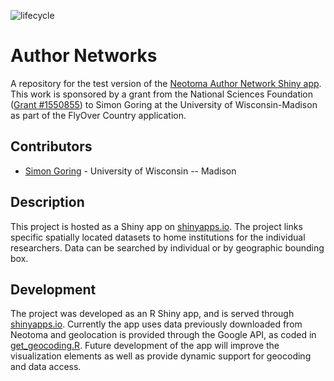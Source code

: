 ![lifecycle](https://img.shields.io/badge/lifecycle-archived-orange.svg)

# Author Networks

A repository for the test version of the [Neotoma Author Network Shiny app](https://simongoring.shinyapps.io/authorNetwork/).  This work is sponsored by a grant from the National Sciences Foundation ([Grant #1550855](https://www.nsf.gov/awardsearch/showAward?AWD_ID=1550855&HistoricalAwards=false)) to Simon Goring at the University of Wisconsin-Madison as part of the FlyOver Country application.

## Contributors

* [Simon Goring](http://goring.org) - University of Wisconsin -- Madison

## Description

This project is hosted as a Shiny app on [shinyapps.io](https://simongoring.shinyapps.io/authorNetwork/).  The project links specific spatially located datasets to home institutions for the individual researchers.  Data can be searched by individual or by geographic bounding box.

## Development

The project was developed as an R Shiny app, and is served through [shinyapps.io](http://shinyapps.io).  Currently the app uses data previously downloaded from Neotoma and geolocation is provided through the Google API, as coded in [get_geocoding.R](https://github.com/NeotomaDB/AuthorNetwork/blob/master/get_geocoding.R).  Future development of the app will improve the visualization elements as well as provide dynamic support for geocoding and data access.

